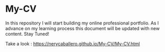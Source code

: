 # My-CV
In this repository I will start building my online professional portfolio.  As I advance on my learning process this document will be updated with new content. Stay Tuned! 

Take a look :
https://nerycaballero.github.io/My-CV/My-CV.html
